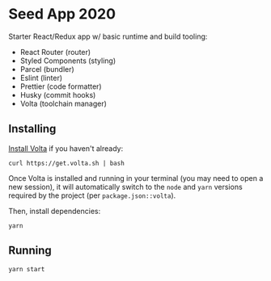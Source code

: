 # Seed App 2020

Starter React/Redux app w/ basic runtime and build tooling:

- React Router (router)
- Styled Components (styling)
- Parcel (bundler)
- Eslint (linter)
- Prettier (code formatter)
- Husky (commit hooks)
- Volta (toolchain manager)

## Installing

[Install Volta](https://docs.volta.sh/guide/getting-started) if you haven't already:

```
curl https://get.volta.sh | bash
```

Once Volta is installed and running in your terminal (you may need to open a new session), it will automatically switch to the `node` and `yarn` versions required by the project (per `package.json::volta`).

Then, install dependencies:

```
yarn
```

## Running

```
yarn start
```
